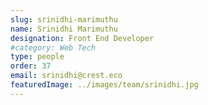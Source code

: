 ```yaml
---
slug: srinidhi-marimuthu
name: Srinidhi Marimuthu
designation: Front End Developer
#category: Web Tech
type: people
order: 37
email: srinidhi@crest.eco
featuredImage: ../images/team/srinidhi.jpg
---
```

